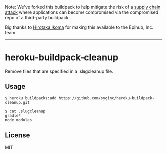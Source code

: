Note: We've forked this buildpack to help mitigate the risk of a
[supply chain attack](https://en.wikipedia.org/wiki/Supply_chain_attack)
where applications can become compromised via the compromised repo of a
third-party buildpack.

Big thanks to [Hirotaka Ikoma](https://github.com/hikoma) for making this
available to the Epihub, Inc. team.

---

# heroku-buildpack-cleanup

Remove files that are specified in a .slugcleanup file.

## Usage

    $ heroku buildpacks:add https://github.com/syginc/heroku-buildpack-cleanup.git

    $ cat .slugcleanup
    gradle*
    node_modules

## License

MIT

